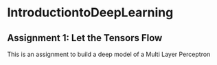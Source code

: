 # IntroductiontoDeepLearning
## Assignment 1: Let the Tensors Flow
This is an assignment to build a deep model of a Multi Layer Perceptron
